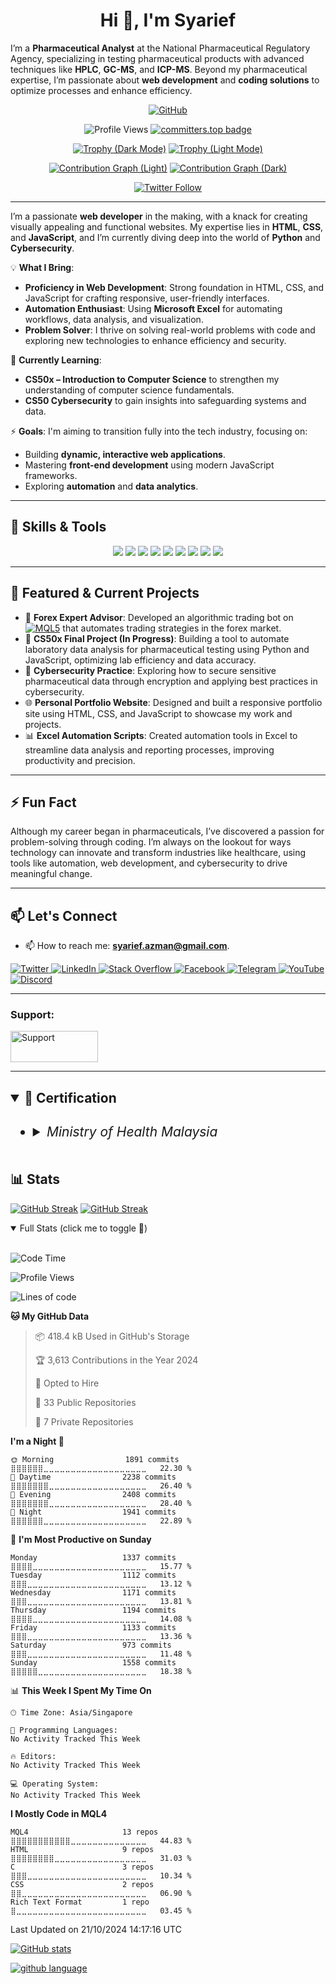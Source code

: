 <h1 align="center">Hi 👋, I'm Syarief</h1>

I’m a **Pharmaceutical Analyst** at the National Pharmaceutical Regulatory Agency, specializing in testing pharmaceutical products with advanced techniques like **HPLC**, **GC-MS**, and **ICP-MS**. Beyond my pharmaceutical expertise, I’m passionate about **web development** and **coding solutions** to optimize processes and enhance efficiency.

<!-- Optional banner -->
<!-- <p align='center'>
    <img src="https://www.lambdatest.com/resources/images/news24.gif" alt="News Banner">
</p> -->

<p align='center'>
  <a href="https://fb.com/syariefazman">
    <img src="./zQinMHnDYiNnq.webp" alt="GitHub">
  </a>
</p>

<!-- Optional gif -->
<!-- <p align='center'> 
  <a href="https://fb.com/syariefazman">
    <img src="https://user-images.githubusercontent.com/74038190/235224431-e8c8c12e-6826-47f1-89fb-2ddad83b3abf.gif" alt="Animation">
  </a>
</p> -->

<p align="center">
  <a>
    <img src="https://komarev.com/ghpvc/?username=syarief02&label=PROFILE+VIEWS" alt="Profile Views" />
  </a>
  <a href="https://user-badge.committers.top/malaysia/syarief02">
    <img src="https://user-badge.committers.top/malaysia/syarief02.svg" alt="committers.top badge" />
  </a>
</p>

<div align="center">

[![Trophy (Dark Mode)](https://github-profile-trophy.vercel.app/?username=syarief02&theme=algolia#gh-dark-mode-only)](https://fb.com/syariefazman#gh-dark-mode-only)
[![Trophy (Light Mode)](https://github-profile-trophy.vercel.app/?username=syarief02&theme=flat#gh-light-mode-only)](https://fb.com/syariefazman#gh-light-mode-only)

</div>

<div align="center">

[![Contribution Graph (Light)](./profile-3d-contrib/profile-gitblock.svg#gh-light-mode-only)](https://fb.com/syariefazman#gh-light-mode-only)
[![Contribution Graph (Dark)](./profile-3d-contrib/profile-night-rainbow.svg#gh-dark-mode-only)](https://fb.com/syariefazman#gh-dark-mode-only)

</div>

<p align="center">
  <a href="https://twitter.com/syariefazman" target="blank">
    <img src="https://img.shields.io/twitter/follow/syariefazman?logo=twitter&style=for-the-badge" alt="Twitter Follow" />
  </a>
</p>

---

I’m a passionate **web developer** in the making, with a knack for creating visually appealing and functional websites. My expertise lies in **HTML**, **CSS**, and **JavaScript**, and I’m currently diving deep into the world of **Python** and **Cybersecurity**.

💡 **What I Bring**:

- **Proficiency in Web Development**: Strong foundation in HTML, CSS, and JavaScript for crafting responsive, user-friendly interfaces.
- **Automation Enthusiast**: Using **Microsoft Excel** for automating workflows, data analysis, and visualization.
- **Problem Solver**: I thrive on solving real-world problems with code and exploring new technologies to enhance efficiency and security.

🌱 **Currently Learning**:

- **CS50x – Introduction to Computer Science** to strengthen my understanding of computer science fundamentals.
- **CS50 Cybersecurity** to gain insights into safeguarding systems and data.

⚡ **Goals**:
I'm aiming to transition fully into the tech industry, focusing on:

- Building **dynamic, interactive web applications**.
- Mastering **front-end development** using modern JavaScript frameworks.
- Exploring **automation** and **data analytics**.

---

## 🔧 Skills & Tools

<p align="center">
  <img src="https://img.shields.io/badge/HTML-E34F26?style=for-the-badge&logo=html5&logoColor=white" />
  <img src="https://img.shields.io/badge/CSS-1572B6?style=for-the-badge&logo=css3&logoColor=white" />
  <img src="https://img.shields.io/badge/JavaScript-F7DF1E?style=for-the-badge&logo=javascript&logoColor=black" />
  <img src="https://img.shields.io/badge/Python-3776AB?style=for-the-badge&logo=python&logoColor=white" />
  <img src="https://img.shields.io/badge/Microsoft%20Excel-217346?style=for-the-badge&logo=microsoft-excel&logoColor=white" />
  <img src="https://img.shields.io/badge/Git-F05032?style=for-the-badge&logo=git&logoColor=white" />
  <img src="https://img.shields.io/badge/C-00599C?style=for-the-badge&logo=c&logoColor=white" />
  <img src="https://img.shields.io/badge/Bootstrap-7952B3?style=for-the-badge&logo=bootstrap&logoColor=white" />
  <img src="https://img.shields.io/badge/MQL4-02303A?style=for-the-badge&logoColor=white" />

</p>

---

## 🚀 Featured & Current Projects

- 📝 **Forex Expert Advisor**: Developed an algorithmic trading bot on [![MQL5](https://img.shields.io/badge/MQL5.com-EA%20Budak%20Ubat%20v1.62-8A2BE2)](https://tinyurl.com/eabubuy) that automates trading strategies in the forex market.
- 🔬 **CS50x Final Project (In Progress)**: Building a tool to automate laboratory data analysis for pharmaceutical testing using Python and JavaScript, optimizing lab efficiency and data accuracy.
- 🔐 **Cybersecurity Practice**: Exploring how to secure sensitive pharmaceutical data through encryption and applying best practices in cybersecurity.
- 🌐 **Personal Portfolio Website**: Designed and built a responsive portfolio site using HTML, CSS, and JavaScript to showcase my work and projects.
- 📊 **Excel Automation Scripts**: Created automation tools in Excel to streamline data analysis and reporting processes, improving productivity and precision.

---

## ⚡ Fun Fact

Although my career began in pharmaceuticals, I’ve discovered a passion for problem-solving through coding. I’m always on the lookout for ways technology can innovate and transform industries like healthcare, using tools like automation, web development, and cybersecurity to drive meaningful change.

---

## 📫 Let's Connect

- 📫 How to reach me: **<syarief.azman@gmail.com>**.

<p align="left">
  <a href="https://twitter.com/syariefazman" target="_blank">
    <img src="https://img.shields.io/badge/Twitter-1DA1F2?style=for-the-badge&logo=twitter&logoColor=white" alt="Twitter" />
  </a>
  <a href="https://linkedin.com/in/syariefazman" target="_blank">
    <img src="https://img.shields.io/badge/LinkedIn-0077B5?style=for-the-badge&logo=linkedin&logoColor=white" alt="LinkedIn" />
  </a>
  <a href="https://stackoverflow.com/users/22780408/syarief-azman" target="_blank">
    <img src="https://img.shields.io/badge/Stack%20Overflow-F58025?style=for-the-badge&logo=stackoverflow&logoColor=white" alt="Stack Overflow" />
  </a>
  <a href="https://fb.com/syariefazman" target="_blank">
    <img src="https://img.shields.io/badge/Facebook-1877F2?style=for-the-badge&logo=facebook&logoColor=white" alt="Facebook" />
  </a>
  <a href="https://t.me/syariefazman" target="_blank">
    <img src="https://img.shields.io/badge/Telegram-2CA5E0?style=for-the-badge&logo=telegram&logoColor=white" alt="Telegram" />
  </a>
  <a href="https://youtube.com/syariefazman" target="_blank">
    <img src="https://img.shields.io/badge/YouTube-FF0000?style=for-the-badge&logo=youtube&logoColor=white" alt="YouTube" />
  </a>
  <a href="https://discord.gg/DhUstUpSuu" target="_blank">
    <img src="https://img.shields.io/badge/Discord-7289DA?style=for-the-badge&logo=discord&logoColor=white" alt="Discord" />
  </a>
</p>

---
<h3 align="left">Support:</h3>
<p>
  <a href="https://paypal.me/syariefazman">
    <img src="https://cdn.buymeacoffee.com/buttons/v2/default-yellow.png" height="50" width="140" alt="Support" />
  </a>
</p>
<hr>
<h2>
<details open><summary>📜 Certification</summary>

- <h6><details><summary>Ministry of Health Malaysia</summary>
  
  - <details><summary>Diploma in Pharmacy</summary>
  
    <img src="https://raw.githubusercontent.com/syarief02/syarief02/main/certificate/20240205_164117.jpg" alt="Diploma in Pharmacy" />

</details>

</details></h6>
</details></h2>

<h2>📊 Stats</h2>

<!-- ![IndoGitHubers-badge](https://indogithubers-badge.vercel.app/badge?username=syarief02) -->

<!-- <p align="left">
  <a href="https://fb.com/syariefazman">
    <img src="https://github-readme-stats.vercel.app/api/top-langs?username=syarief02&show_icons=true&locale=en&layout=compact" alt="Top Languages" />
  </a>
</p> -->

<!-- <p align="center">
  <a href="https://fb.com/syariefazman">
    <img src="https://github-readme-streak-stats.herokuapp.com/?user=syarief02" alt="GitHub Streak" />
  </a>
</p> -->

[![GitHub Streak](https://streak-stats.demolab.com/?user=syarief02&)](https://fb.com/syariefazman#gh-light-mode-only)
[![GitHub Streak](https://streak-stats.demolab.com/?user=syarief02&theme=transparent)](https://fb.com/syariefazman#gh-dark-mode-only)

<!-- <p align="center">
  <a href="https://fb.com/syariefazman">
    <img src="https://github-readme-stats.vercel.app/api?username=syarief02&show_icons=true&locale=en" alt="GitHub Stats" />
    
  </a>
   -->

<details open=""><summary>Full Stats (click me to toggle 👀)</summary><br>

<!--START_SECTION:waka-->
![Code Time](http://img.shields.io/badge/Code%20Time-25%20hrs%2041%20mins-blue)

![Profile Views](http://img.shields.io/badge/Profile%20Views-10-blue)

![Lines of code](https://img.shields.io/badge/From%20Hello%20World%20I%27ve%20Written-1.2%20million%20lines%20of%20code-blue)

**🐱 My GitHub Data** 

> 📦 418.4 kB Used in GitHub's Storage 
 > 
> 🏆 3,613 Contributions in the Year 2024
 > 
> 💼 Opted to Hire
 > 
> 📜 33 Public Repositories 
 > 
> 🔑 7 Private Repositories 
 > 
**I'm a Night 🦉** 

```text
🌞 Morning                1891 commits        ⣿⣿⣿⣿⣿⣿⣀⣀⣀⣀⣀⣀⣀⣀⣀⣀⣀⣀⣀⣀⣀⣀⣀⣀⣀   22.30 % 
🌆 Daytime                2238 commits        ⣿⣿⣿⣿⣿⣿⣿⣀⣀⣀⣀⣀⣀⣀⣀⣀⣀⣀⣀⣀⣀⣀⣀⣀⣀   26.40 % 
🌃 Evening                2408 commits        ⣿⣿⣿⣿⣿⣿⣿⣀⣀⣀⣀⣀⣀⣀⣀⣀⣀⣀⣀⣀⣀⣀⣀⣀⣀   28.40 % 
🌙 Night                  1941 commits        ⣿⣿⣿⣿⣿⣿⣀⣀⣀⣀⣀⣀⣀⣀⣀⣀⣀⣀⣀⣀⣀⣀⣀⣀⣀   22.89 % 
```
📅 **I'm Most Productive on Sunday** 

```text
Monday                   1337 commits        ⣿⣿⣿⣿⣀⣀⣀⣀⣀⣀⣀⣀⣀⣀⣀⣀⣀⣀⣀⣀⣀⣀⣀⣀⣀   15.77 % 
Tuesday                  1112 commits        ⣿⣿⣿⣀⣀⣀⣀⣀⣀⣀⣀⣀⣀⣀⣀⣀⣀⣀⣀⣀⣀⣀⣀⣀⣀   13.12 % 
Wednesday                1171 commits        ⣿⣿⣿⣀⣀⣀⣀⣀⣀⣀⣀⣀⣀⣀⣀⣀⣀⣀⣀⣀⣀⣀⣀⣀⣀   13.81 % 
Thursday                 1194 commits        ⣿⣿⣿⣿⣀⣀⣀⣀⣀⣀⣀⣀⣀⣀⣀⣀⣀⣀⣀⣀⣀⣀⣀⣀⣀   14.08 % 
Friday                   1133 commits        ⣿⣿⣿⣀⣀⣀⣀⣀⣀⣀⣀⣀⣀⣀⣀⣀⣀⣀⣀⣀⣀⣀⣀⣀⣀   13.36 % 
Saturday                 973 commits         ⣿⣿⣿⣀⣀⣀⣀⣀⣀⣀⣀⣀⣀⣀⣀⣀⣀⣀⣀⣀⣀⣀⣀⣀⣀   11.48 % 
Sunday                   1558 commits        ⣿⣿⣿⣿⣿⣀⣀⣀⣀⣀⣀⣀⣀⣀⣀⣀⣀⣀⣀⣀⣀⣀⣀⣀⣀   18.38 % 
```


📊 **This Week I Spent My Time On** 

```text
🕑︎ Time Zone: Asia/Singapore

💬 Programming Languages: 
No Activity Tracked This Week

🔥 Editors: 
No Activity Tracked This Week

💻 Operating System: 
No Activity Tracked This Week
```

**I Mostly Code in MQL4** 

```text
MQL4                     13 repos            ⣿⣿⣿⣿⣿⣿⣿⣿⣿⣿⣿⣀⣀⣀⣀⣀⣀⣀⣀⣀⣀⣀⣀⣀⣀   44.83 % 
HTML                     9 repos             ⣿⣿⣿⣿⣿⣿⣿⣿⣀⣀⣀⣀⣀⣀⣀⣀⣀⣀⣀⣀⣀⣀⣀⣀⣀   31.03 % 
C                        3 repos             ⣿⣿⣿⣀⣀⣀⣀⣀⣀⣀⣀⣀⣀⣀⣀⣀⣀⣀⣀⣀⣀⣀⣀⣀⣀   10.34 % 
CSS                      2 repos             ⣿⣿⣀⣀⣀⣀⣀⣀⣀⣀⣀⣀⣀⣀⣀⣀⣀⣀⣀⣀⣀⣀⣀⣀⣀   06.90 % 
Rich Text Format         1 repo              ⣿⣀⣀⣀⣀⣀⣀⣀⣀⣀⣀⣀⣀⣀⣀⣀⣀⣀⣀⣀⣀⣀⣀⣀⣀   03.45 % 
```




 Last Updated on 21/10/2024 14:17:16 UTC
<!--END_SECTION:waka-->

[![GitHub stats](https://github-readme-stats.vercel.app/api?username=syarief02&theme=transparent&show_icons=true)](https://fb.com/syariefazman)

[![github language](https://github-readme-stats.vercel.app/api/top-langs?username=syarief02&show_icons=true&locale=en&layout=compact&theme=transparent)](https://fb.com/syariefazman)

</details>

<!-- 
**syarief02/syarief02** is a ✨ _special_ ✨ repository because its `README.md` (this file) appears on your GitHub profile.
-->
